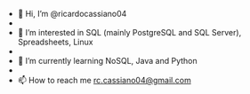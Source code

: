 - 👋 Hi, I’m @ricardocassiano04
- 
- 👀 I’m interested in SQL (mainly PostgreSQL and SQL Server), Spreadsheets, Linux
- 
- 🌱 I’m currently learning NoSQL, Java and Python
- 
- 📫 How to reach me rc.cassiano04@gmail.com

<!---
ricardocassiano04/ricardocassiano04 is a ✨ special ✨ repository because its `README.md` (this file) appears on your GitHub profile.
You can click the Preview link to take a look at your changes.
--->
